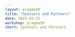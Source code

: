 ```yaml
---
layout: pragma39
title: "Sponsors and Partners"
date: 2023-03-25
workshop: pragma39
short: Sponsors and Partners
---
```


<!-- ### Thank you to our generous sponsors:<br> -->

<!-- <img src="/images/logos/nsf_logo.png" alt="" style="width:20%;"> -->
